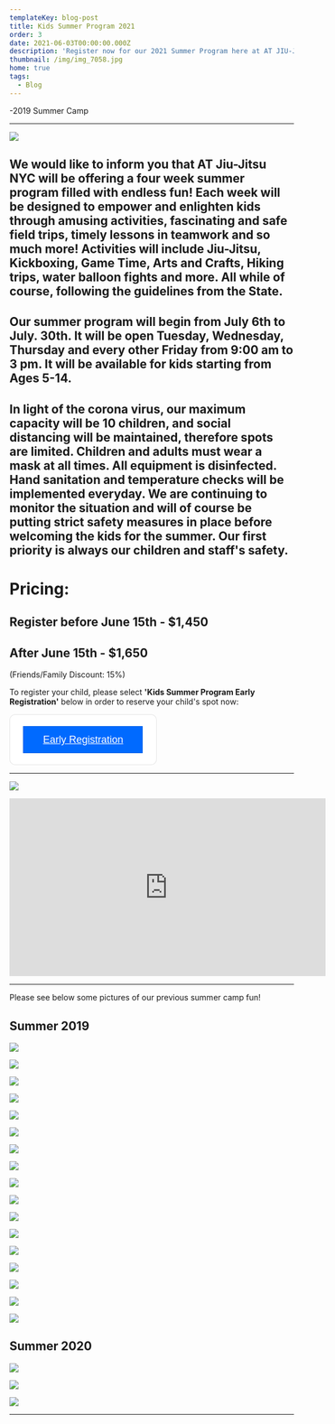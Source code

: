 ```yaml
---
templateKey: blog-post
title: Kids Summer Program 2021
order: 3
date: 2021-06-03T00:00:00.000Z
description: 'Register now for our 2021 Summer Program here at AT JIU-JITSU NYC! '
thumbnail: /img/img_7058.jpg
home: true
tags:
  - Blog
---
```

\-2019 Summer Camp

- - -

![](/img/summer-camp-flyer.jpg)

## We would like to inform you that AT Jiu-Jitsu NYC will be offering a four week summer program filled with endless fun! Each week will be designed to empower and enlighten kids through amusing activities, fascinating and safe field trips, timely lessons in teamwork and so much more! Activities will include Jiu-Jitsu, Kickboxing, Game Time, Arts and Crafts, Hiking trips, water balloon fights and more. All while of course, following the guidelines from the State.

## **Our summer program will begin from July 6th to July. 30th. It will be open Tuesday, Wednesday, Thursday and every other Friday from 9:00 am to 3 pm. It will be available for kids starting from Ages 5-14.**

## **In light of the corona virus, our maximum capacity will be 10 children, and social distancing will be maintained, therefore spots are limited. Children and adults must wear a mask at all times. All equipment is disinfected. Hand sanitation and temperature checks will be implemented everyday. We are continuing to monitor the situation and will of course be putting strict safety measures in place before welcoming the kids for the summer.** **Our first priority is always our children and staff's safety.**

# **Pricing:**

## **Register before June 15th - $1,450**

## **After June 15th - $1,650**

(Friends/Family Discount: 15%)

To register your child, please select **'Kids Summer Program Early Registration'** below in order to reserve your child's spot now:

<div style="
  overflow: auto;
  display: flex;
  flex-direction: column;
  justify-content: flex-end;
  align-items: center;
  width: 258.96px;
  background: #FFFFFF;
  border: 1px solid rgba(0, 0, 0, 0.1);
  box-shadow: -2px 10px 5px rgba(0, 0, 0, 0);
  border-radius: 10px;
  font-family: Source Serif Pro, SQ Market, Helvetica, Arial, sans-serif;
  ">
  <div style="padding: 20px;">
  <a target="_blank" href="https://checkout.square.site/merchant/029SPHATQHNVN/checkout/BOP7V36NKUWFARHQR5JUQXDV?src=embed" style="
    display: inline-block;
    font-size: 18px;
    line-height: 48px;
    height: 48px;
    color: #ffffff;
    min-width: 212px;
    background-color: #006aff;
    text-align: center;
    box-shadow: 0 0 0 1px rgba(0,0,0,.1) inset;
    border-radius: 0px;
  ">Early Registration</a>
  </div>
    <link rel="stylesheet" href="https://fonts.googleapis.com/css?family=Source Serif Pro">
</div>

- - -

![](/img/summer-camp-itinerary-2021.png)

<iframe width="560" height="315" src="https://www.youtube.com/embed/Q7Vyr-vlrq4" title="YouTube video player" frameborder="0" allow="accelerometer; autoplay; clipboard-write; encrypted-media; gyroscope; picture-in-picture" allowfullscreen></iframe>

- - -

Please see below some pictures of our previous summer camp fun! 

## **Summer 2019**

![](/img/dsc03545.jpg)

![](/img/img_7284.jpg)

![](/img/6.jpg)

![](/img/11.jpg)

![](/img/5.jpg)

![](/img/img_7332.jpg)

![](/img/img_7412.jpg)

![](/img/10.jpg)

![](/img/dsc03249.jpg)

![](/img/7.jpg)

![](/img/dsc03300-1-.jpg)

![](/img/13.jpg)

![](/img/img_7331.jpg)

![](/img/4.jpg)

![](/img/img_7395.jpg)

![](/img/9.jpg)

![](/img/dsc03295-1-.jpg)

## **Summer 2020**

![](/img/img_1831.jpg)

![](/img/videocapture_20200818-191038.jpg)

![](/img/img_1861.jpg)

- - -
